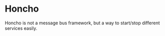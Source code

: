Honcho
===========

Honcho is not a message bus framework, but a way to start/stop different services easily.
